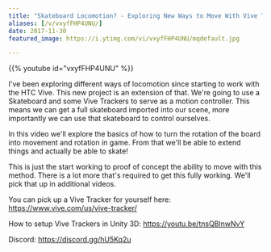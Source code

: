 ```yaml
---
title: "Skateboard Locomotion? - Exploring New Ways to Move With Vive Trackers"
aliases: [/v/vxyfFHP4UNU/]
date: 2017-11-30
featured_image: https://i.ytimg.com/vi/vxyfFHP4UNU/mqdefault.jpg

---
```


{{% youtube id="vxyfFHP4UNU" %}}

I've been exploring different ways of locomotion since starting to work with the HTC Vive. This new project is an extension of that. We're going to use a Skateboard and some Vive Trackers to serve as a motion controller. This means we can get a full skateboard imported into our scene, more importantly we can use that skateboard to control ourselves.

In this video we'll explore the basics of how to turn the rotation of the board into movement and rotation in game. From that we'll be able to extend things and actually be able to skate!

This is just the start working to proof of concept the ability to move with this method. There is a lot more that's required to get this fully working. We'll pick that up in additional videos.

You can pick up a Vive Tracker for yourself here: https://www.vive.com/us/vive-tracker/

How to setup Vive Trackers in Unity 3D: https://youtu.be/tnsQBlnwNvY

Discord: https://discord.gg/hU5Kq2u